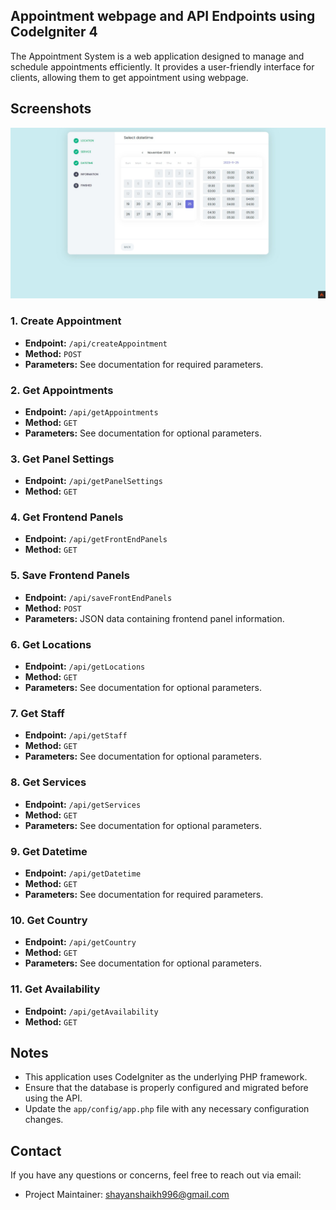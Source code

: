 ## Appointment webpage and API Endpoints using CodeIgniter 4

The Appointment System is a web application designed to manage and schedule appointments efficiently. It provides a user-friendly interface for clients, allowing them to get appointment using webpage.

## Screenshots

![Screenshot 1](./assets/img/app.jpg)

### 1. Create Appointment

- **Endpoint:** `/api/createAppointment`
- **Method:** `POST`
- **Parameters:** See documentation for required parameters.

### 2. Get Appointments

- **Endpoint:** `/api/getAppointments`
- **Method:** `GET`
- **Parameters:** See documentation for optional parameters.

### 3. Get Panel Settings

- **Endpoint:** `/api/getPanelSettings`
- **Method:** `GET`

### 4. Get Frontend Panels

- **Endpoint:** `/api/getFrontEndPanels`
- **Method:** `GET`

### 5. Save Frontend Panels

- **Endpoint:** `/api/saveFrontEndPanels`
- **Method:** `POST`
- **Parameters:** JSON data containing frontend panel information.

### 6. Get Locations

- **Endpoint:** `/api/getLocations`
- **Method:** `GET`
- **Parameters:** See documentation for optional parameters.

### 7. Get Staff

- **Endpoint:** `/api/getStaff`
- **Method:** `GET`
- **Parameters:** See documentation for optional parameters.

### 8. Get Services

- **Endpoint:** `/api/getServices`
- **Method:** `GET`
- **Parameters:** See documentation for optional parameters.

### 9. Get Datetime

- **Endpoint:** `/api/getDatetime`
- **Method:** `GET`
- **Parameters:** See documentation for required parameters.

### 10. Get Country

- **Endpoint:** `/api/getCountry`
- **Method:** `GET`
- **Parameters:** See documentation for optional parameters.

### 11. Get Availability

- **Endpoint:** `/api/getAvailability`
- **Method:** `GET`

## Notes

- This application uses CodeIgniter as the underlying PHP framework.
- Ensure that the database is properly configured and migrated before using the API.
- Update the `app/config/app.php` file with any necessary configuration changes.

## Contact

If you have any questions or concerns, feel free to reach out via email:

- Project Maintainer: [shayanshaikh996@gmail.com](mailto:shayanshaikh996@gmail.com)
